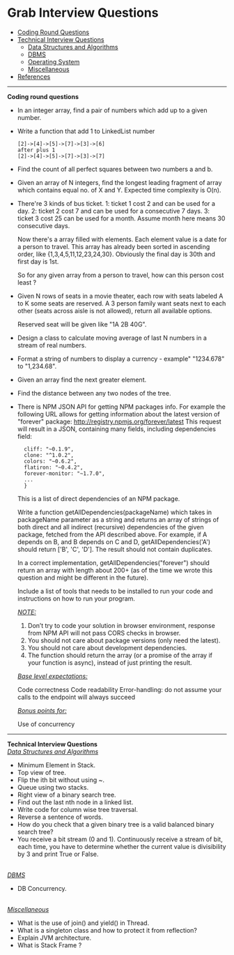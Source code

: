 # Grab Interview Questions
* [Coding Round Questions](#coding)
* [Technical Interview Questions](#tech)
   * [Data Structures and Algorithms](#dsalg)
   * [DBMS](#dbms)
   * [Operating System](#os)
   * [Miscellaneous](#misc)
* [References](#ref)
____
<b name="coding">Coding round questions</b><br/>
- In an integer array, find a pair of numbers which add up to a given number.
- Write a function that add 1 to LinkedList number
  ```
  [2]->[4]->[5]->[7]->[3]->[6]
  after plus 1
  [2]->[4]->[5]->[7]->[3]->[7]
  ```
- Find the count of all perfect squares between two numbers a and b.
- Given an array of N integers, find the longest leading fragment of array which contains equal no. of X and Y. Expected time complexity is O(n).
- There're 3 kinds of bus ticket.
      1: ticket 1 cost 2 and can be used for a day.
      2: ticket 2 cost 7 and can be used for a consecutive 7 days.
      3: ticket 3 cost 25 can be used for a month. Assume month here means 30 consecutive days.

  Now there's a array filled with elements. Each element value is a date for a person to travel. This array has already been sorted in ascending order, like {1,3,4,5,11,12,23,24,30}.
  Obviously the final day is 30th and first day is 1st.

  So for any given array from a person to travel, how can this person cost least ?
- Given N rows of seats in a movie theater, each row with seats labeled A to K some seats are reserved. A 3 person family want seats next to each other (seats across aisle is not allowed), return all available options.

     Reserved seat will be given like "1A 2B 40G".
- Design a class to calculate moving average of last N numbers in a stream of real numbers.
- Format a string of numbers to display a currency - example" "1234.678" to "1,234.68".
- Given an array find the next greater element.
- Find the distance between any two nodes of the tree.
- There is NPM JSON API for getting NPM packages info. For example the following URL allows for getting information about the latest version of "forever" package:
  http://registry.npmjs.org/forever/latest
  This request will result in a JSON, containing many fields, including dependencies field:
  ```dependencies: {
    cliff: "~0.1.9",
    clone: "^1.0.2",
    colors: "~0.6.2",
    flatiron: "~0.4.2",
    forever-monitor: "~1.7.0",
    ...
    }
    ```

  This is a list of direct dependencies of an NPM package.

  Write a function getAllDependencies(packageName) which takes in packageName parameter as a string and returns an array of strings of both direct and all indirect (recursive) dependencies of the given package, fetched from the API described above. For example, if A depends on B, and B depends on C and D, getAllDependencies('A') should return ['B', 'C', 'D']. The result should not contain duplicates.

  In a correct implementation, getAllDependencies("forever") should return an array with length about 200+ (as of the time we wrote this question and might be different in the future).

  Include a list of tools that needs to be installed to run your code and instructions on how to run your program.
  
  <i><u>NOTE:</u></i>
  
  1. Don’t try to code your solution in browser environment, response from NPM API will not pass CORS checks in browser.
  2. You should not care about package versions (only need the latest).
  3. You should not care about development dependencies.
  4. The function should return the array (or a promise of the array if your function is async), instead of just printing the result.
  
  <i><u>Base level expectations:</u></i>
  
  Code correctness
  Code readability
  Error-handling: do not assume your calls to the endpoint will always succeed
  
  <i><u>Bonus points for:</u></i>
  
  Use of concurrency


----
<b name="tech">Technical Interview Questions</b>
<br/>
<i><u name="dsalg">Data Structures and Algorithms</u></i>
- Minimum Element in Stack.
- Top view of tree.
- Flip the ith bit without using ~.
- Queue using two stacks.
-  Right view of a binary search tree.
-  Find out the last nth node in a linked list.
- Write code for column wise tree traversal.
- Reverse a sentence of words.
- How do you check that a given binary tree is a valid balanced binary search tree?  
- You receive a bit stream (0 and 1). Continuously receive a stream of bit, each time, you have to determine whether the current value is divisibility by 3 and print True or False.

<br/>
<i><u name="dbms">DBMS</u></i>

- DB Concurrency.
<br/>
<i><u name="misc">Miscellaneous</u></i>

- What is the use of join() and yield() in Thread.
- What is a singleton class and how to protect it from reflection?
- Explain JVM architecture.
- What is Stack Frame ?
